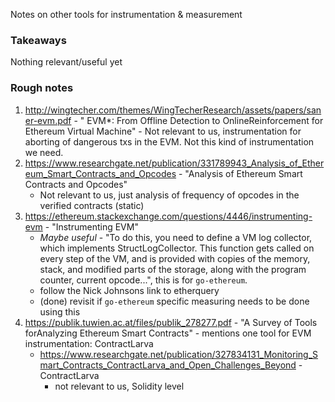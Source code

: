 Notes on other tools for instrumentation & measurement

### Takeaways

Nothing relevant/useful yet

### Rough notes

1. http://wingtecher.com/themes/WingTecherResearch/assets/papers/saner-evm.pdf - " EVM\*: From Offline Detection to OnlineReinforcement for Ethereum Virtual Machine" - Not relevant to us, instrumentation for aborting of dangerous txs in the EVM. Not this kind of instrumentation we need.
2. https://www.researchgate.net/publication/331789943_Analysis_of_Ethereum_Smart_Contracts_and_Opcodes - "Analysis of Ethereum Smart Contracts and Opcodes"
    - Not relevant to us, just analysis of frequency of opcodes in the verified contracts (static)
3. https://ethereum.stackexchange.com/questions/4446/instrumenting-evm - "Instrumenting EVM"
    - _Maybe useful_ - "To do this, you need to define a VM log collector, which implements StructLogCollector. This function gets called on every step of the VM, and is provided with copies of the memory, stack, and modified parts of the storage, along with the program counter, current opcode...", this is for `go-ethereum`.
    - follow the Nick Johnsons link to etherquery
    - (done) revisit if `go-ethereum` specific measuring needs to be done using this
4. https://publik.tuwien.ac.at/files/publik_278277.pdf - "A Survey of Tools forAnalyzing Ethereum Smart Contracts" - mentions one tool for EVM instrumentation: ContractLarva
    - https://www.researchgate.net/publication/327834131_Monitoring_Smart_Contracts_ContractLarva_and_Open_Challenges_Beyond - ContractLarva
        - not relevant to us, Solidity level
